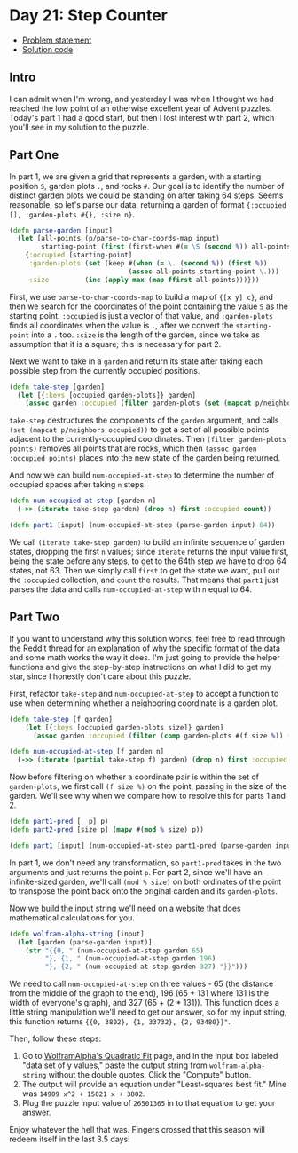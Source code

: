 # Day 21: Step Counter

* [Problem statement](https://adventofcode.com/2023/day/21)
* [Solution code](https://github.com/abyala/advent-2023-clojure/blob/master/src/advent_2023_clojure/day21.clj)

## Intro

I can admit when I'm wrong, and yesterday I was when I thought we had reached the low point of an otherwise excellent
year of Advent puzzles. Today's part 1 had a good start, but then I lost interest with part 2, which you'll see in my
solution to the puzzle.

## Part One

In part 1, we are given a grid that represents a garden, with a starting position `S`, garden plots `.`, and rocks `#`.
Our goal is to identify the number of distinct garden plots we could be standing on after taking 64 steps. Seems
reasonable, so let's parse our data, returning a garden of format `{:occupied [], :garden-plots #{}, :size n}`.

```clojure
(defn parse-garden [input]
  (let [all-points (p/parse-to-char-coords-map input)
        starting-point (first (first-when #(= \S (second %)) all-points))]
    {:occupied [starting-point]
     :garden-plots (set (keep #(when (= \. (second %)) (first %))
                              (assoc all-points starting-point \.)))
     :size         (inc (apply max (map ffirst all-points)))}))
```

First, we use `parse-to-char-coords-map` to build a map of `{[x y] c}`, and then we search for the coordinates of the
point containing the value `S` as the starting point. `:occupied` is just a vector of that value, and `:garden-plots`
finds all coordinates when the value is `.`, after we convert the `starting-point` into a `.` too. `:size` is the 
length of the garden, since we take as assumption that it is a square; this is necessary for part 2.

Next we want to take in a `garden` and return its state after taking each possible step from the currently occupied
positions.

```clojure
(defn take-step [garden]
  (let [{:keys [occupied garden-plots]} garden]
    (assoc garden :occupied (filter garden-plots (set (mapcat p/neighbors occupied))))))
```

`take-step` destructures the components of the `garden` argument, and calls `(set (mapcat p/neighbors occupied))` to
get a set of all possible points adjacent to the currently-occupied coordinates. Then `(filter garden-plots points)`
removes all points that are rocks, which then `(assoc garden :occupied points)` places into the new state of the
garden being returned.

And now we can build `num-occupied-at-step` to determine the number of occupied spaces after taking `n` steps.

```clojure
(defn num-occupied-at-step [garden n]
  (->> (iterate take-step garden) (drop n) first :occupied count))

(defn part1 [input] (num-occupied-at-step (parse-garden input) 64))
```

We call `(iterate take-step garden)` to build an infinite sequence of garden states, dropping the first `n` values;
since `iterate` returns the input value first, being the state before any steps, to get to the 64th step we have to
drop 64 states, not 63. Then we simply call `first` to get the state we want, pull out the `:occupied` collection, and
`count` the results.  That means that `part1` just parses the data and calls `num-occupied-at-step` with `n` equal to
64.

## Part Two

If you want to understand why this solution works, feel free to read through the
[Reddit thread](https://www.reddit.com/r/adventofcode/comments/18nevo3/2023_day_21_solutions/) for an explanation of
why the specific format of the data and some math works the way it does. I'm just going to provide the helper functions
and give the step-by-step instructions on what I did to get my star, since I honestly don't care about this puzzle.

First, refactor `take-step` and `num-occupied-at-step` to accept a function to use when determining whether a
neighboring coordinate is a garden plot.

```clojure
(defn take-step [f garden]
    (let [{:keys [occupied garden-plots size]} garden]
      (assoc garden :occupied (filter (comp garden-plots #(f size %)) (set (mapcat p/neighbors occupied))))))

(defn num-occupied-at-step [f garden n]
  (->> (iterate (partial take-step f) garden) (drop n) first :occupied count))
```

Now before filtering on whether a coordinate pair is within the set of `garden-plots`, we first call `(f size %)` on
the point, passing in the size of the garden. We'll see why when we compare how to resolve this for parts 1 and 2.

```clojure
(defn part1-pred [_ p] p)
(defn part2-pred [size p] (mapv #(mod % size) p))

(defn part1 [input] (num-occupied-at-step part1-pred (parse-garden input) 64))
```

In part 1, we don't need any transformation, so `part1-pred` takes in the two arguments and just returns the point `p`.
For part 2, since we'll have an infinite-sized garden, we'll call `(mod % size)` on both ordinates of the point to
transpose the point back onto the original carden and its `garden-plots`.

Now we build the input string we'll need on a website that does mathematical calculations for you.

```clojure
(defn wolfram-alpha-string [input]
  (let [garden (parse-garden input)]
    (str "{{0, " (num-occupied-at-step garden 65)
         "}, {1, " (num-occupied-at-step garden 196)
         "}, {2, " (num-occupied-at-step garden 327) "}}")))
```

We need to call `num-occupied-at-step` on three values - 65 (the distance from the middle of the graph to the end),
196 (65 + 131 where 131 is the width of everyone's graph), and 327 (65 + (2 * 131)). This function does a little
string manipulation we'll need to get our answer, so for my input string, this function returns
`{{0, 3802}, {1, 33732}, {2, 93480}}"`.

Then, follow these steps:
1. Go to [WolframAlpha's Quadratic Fit](https://www.wolframalpha.com/input?i=quadratic+fit) page, and in the input box
labeled "data set of y values," paste the output string from `wolfram-alpha-string` without the double quotes. Click
the "Compute" button.
2. The output will provide an equation under "Least-squares best fit." Mine was `14909 x^2 + 15021 x + 3802`.
3. Plug the puzzle input value of `26501365` in to that equation to get your answer.

Enjoy whatever the hell that was. Fingers crossed that this season will redeem itself in the last 3.5 days!
